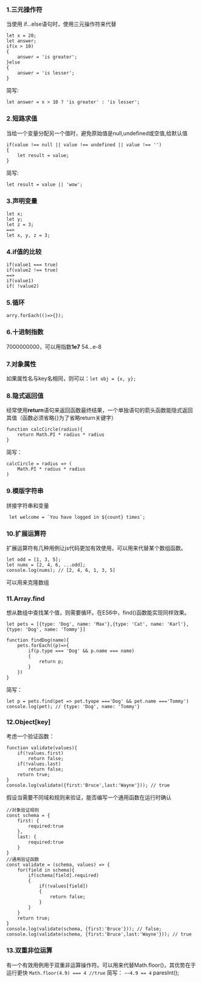 ### 1.三元操作符
当使用 if...else语句时，使用三元操作符来代替
```
let x = 20;
let answer;
if(x > 10)
{
    answer = 'is greater';
}else
{
    answer = 'is lesser';
}
```
简写:
```
let answer = x > 10 ? 'is greater' : 'is lesser';
```

### 2.短路求值
当给一个变量分配另一个值时，避免原始值是null,undefined或空值,给默认值
```
if(value !== null || value !== undefined || value !== '')
{
    let result = value;
}
```
简写:
```
let result = value || 'wow';
```

### 3.声明变量
```
let x;  
let y;
let z = 3;
==>
let x, y, z = 3;
```

### 4.if值的比较
```
if(value1 === true)
if(value2 !== true)
==>
if(value1)
if( !value2)
```

### 5.循环
`arry.forEach(()=>{});`

### 6.十进制指数
7000000000，可以用指数**1e7**
54...e-8

### 7.对象属性
如果属性名与key名相同，则可以：`let obj = {x, y};`

### 8.隐式返回值
经常使用**return**语句来返回函数最终结果，一个单独语句的箭头函数能隐式返回其值（函数必须省略{}为了省略return关键字）
```
function calcCircle(radius){
    return Math.PI * radius * radius
}
```
简写：
```
calcCircle = radius => (
    Math.PI * radius * radius
)
```

### 9.模版字符串
拼接字符串和变量
```
 let welcome = `You have logged in ${count} times`;
```

### 10.扩展运算符
扩展运算符有几种用例让js代码更加有效使用，可以用来代替某个数组函数。
```
let odd = [1, 3, 5];
let nums = [2, 4, 6, ...odd];
console.log(nums); // [2, 4, 6, 1, 3, 5]
```
可以用来克隆数组

### 11.Array.find
想从数组中查找某个值，则需要循环。在ES6中，find()函数能实现同样效果。
```
let pets = [{type: 'Dog', name: 'Max'},{type: 'Cat', name: 'Karl'},{type: 'Dog', name: 'Tommy'}]

function findDog(name){
    pets.forEach((p)=>{
        if(p.type === 'Dog' && p.name === name)
        {
            return p;
        }
    })
}
```
简写：
```
let p = pets.find(pet => pet.tyope ==='Dog' && pet.name ==='Tommy')
console.log(pet); // {type: 'Dog', name: 'Tommy'}
```

### 12.Object[key]
考虑一个验证函数：
```
function validate(values){
    if(!values.first)
        return false;
    if(!values.last)
        return false;
    return true;
}
console.log(validate({first:'Bruce',last:'Wayne'})); // true
```
假设当需要不同域和规则来验证，能否编写一个通用函数在运行时确认
```
//对象验证规则
const schema = {
    first: {
        required:true
    },
    last: {
        required:true
    }
}
//通用验证函数
const validate = (schema, values) => {
    for(field in schema){
        if(schema[field].required)
        {
            if(!values[field])
            {
                return false;
            }
        }
    }
    return true;
}
console.log(validate(schema, {first:'Bruce'})); // false;
console.log(validate(schema, {first:'Bruce',last:'Wayne'})); // true
```

### 13.双重非位运算
有一个有效用例用于双重非运算操作符。可以用来代替Math.floor()，其优势在于运行更快
`Math.floor(4.9) === 4 //true`
简写：
`~~4.9 == 4`
paresInt();